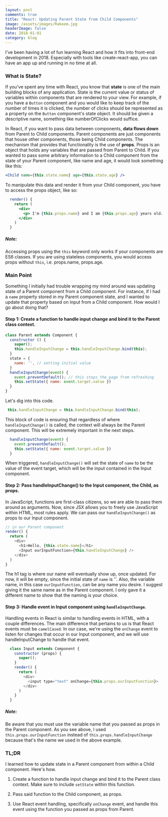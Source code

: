 ```yaml
---
layout: post
comments: true
title: "React: Updating Parent State from Child Components"
image: /assets/images/Rakeem.jpg
headerImage: false
date: 2018-01-01
category: blog
---
```


I've been having a lot of fun learning React and how it fits into front-end development in 2018. Especially with tools like create-react-app, you can have an app up and running in no time at all.

### What is State?

If you've spent any time with React, you know that **state** is one of the main building blocks of any application. State is the current value or status of variables within components that are rendered to your view. For example, if you have a `Button` component and you would like to keep track of the number of times it is clicked, the number of clicks should be represented as a property on the `Button` component's state object. It should be given a descriptive name, something like numberOfClicks would suffice.

In React, if you want to pass data between components, **data flows down** from Parent to Child components. Parent components are just components that house other components, those being Child components. The mechanism that provides that functionality is the use of **props**. Props is an object that holds any variables that are passed from Parent to Child. If you wanted to pass some arbitrary information to a Child component from the state of your Parent component, like name and age, it would look something like this:
```jsx
<Child name={this.state.name} age={this.state.age} />
```
To manipulate this data and render it from your Child component, you have to access the props object, like so:

```jsx
  render() {
    return (
      <div>
        <p> I'm {this.props.name} and I am {this.props.age} years old.
      </div>
    )
  }
```

##### Note:
Accessing props using the `this` keyword only works if your components are ES6 classes. If you are using stateless components, you would access props without `this`, i.e. props.name, props.age.

### Main Point

Something I initially had trouble wrapping my mind around was updating state of a Parent component from a Child component. For instance, if I had a `name` property stored in my Parent component state, and I wanted to update that property based on input from a Child component. How would I go about doing that?

#### Step 1: Create a function to handle input change and bind it to the Parent class context.

```javascript
class Parent extends Component {
  constructor () {
    super();
    this.handleInputChange = this.handleInputChange.bind(this);
  }
  state = {
    name: '', // setting initial value
  }
  handleInputChange(event) {
    event.preventDefault(); // this stops the page from refreshing
    this.setState({ name: event.target.value })
  }
}
```
Let's dig into this code.
```javascript
 this.handleInputChange = this.handleInputChange.bind(this);
```
This block of code is ensuring that regardless of where `handleInputChange()` is called, the context will always be the Parent component. This will be extremely important in the next steps.

```javascript
  handleInputChange(event) {
    event.preventDefault();
    this.setState({ name: event.target.value })
  }
```
When triggered, `handleInputChange()` will set the state of `name` to be the value of the event target, which will be the input contained in the Input component.

#### Step 2: Pass handleInputChange() to the Input component, the Child, as props.

In JavaScript, functions are first-class citizens, so we are able to pass them around as arguments. Now, since JSX allows you to freely use JavaScript within HTML, most rules apply. We can pass our `handleInputChange()` as props to our Input component.

```javascript
// in our Parent component
render() {
  return (
    <div>
      <h1>Hello, {this.state.name}</h1>
      <Input ourInputFunction={this.handleInputChange} />
    </div>
  )
}
```
The h1 tag is where our name will eventually show up, once updated. For now, it will be empty, since the initial state of `name` is ''. Also, the variable name, in this case `ourInputFunction`, can be any name you desire. I suggest giving it the same name as in the Parent component. I only gave it a different name to show that the naming is your choice.

#### Step 3: Handle event in Input component using `handleInputChange`.

Handling events in React is similar to handling events in HTML, with a couple differences. The main difference that pertains to us is that React events must be `camelCased`. In our case, we're using the `onChange` event to listen for changes that occur in our Input component, and we will use handleInputChange to handle that event.

```javascript
  class Input extends Component {
    constructor (props) {
      super();
    }
    render() {
      return (
        <div>
          <input type="text" onChange={this.props.ourInputFunction}>
        </div>
      )
    }
  }
```
##### Note:
Be aware that you must use the variable name that you passed as props in the Parent component. As you see above, I used `this.props.ourInputFunction` instead of `this.props.handleInputChange` because that's the name we used in the above example.

### TL;DR
I learned how to update state in a Parent component from within a Child component. Here's how.

1. Create a function to handle input change and bind it to the Parent class context. Make sure to include `setState` within this function.

2. Pass said function to the Child component, as props.

3. Use React event handling, specifically `onChange` event, and handle this event using the function you passed as props from Parent.